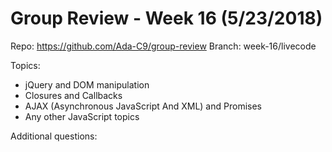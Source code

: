 # Group Review - Week 16 (5/23/2018)

Repo: https://github.com/Ada-C9/group-review
Branch: week-16/livecode

Topics:
* jQuery and DOM manipulation
* Closures and Callbacks
* AJAX (Asynchronous JavaScript And XML) and Promises
* Any other JavaScript topics

Additional questions:
